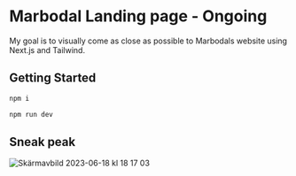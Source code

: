 # Marbodal Landing page - Ongoing

My goal is to visually come as close as possible to Marbodals website using Next.js and Tailwind.

## Getting Started

```bash
npm i 

npm run dev
```

## Sneak peak

![Skärmavbild 2023-06-18 kl  18 17 03](https://github.com/totaldekadens/Marbodal/assets/90898648/8fee0ffd-1d25-40da-8a8c-eba705096c1d)
